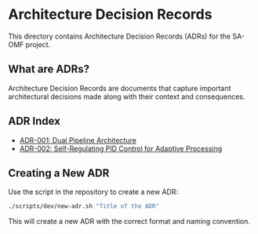 # Architecture Decision Records

This directory contains Architecture Decision Records (ADRs) for the SA-OMF project.

## What are ADRs?

Architecture Decision Records are documents that capture important architectural decisions made along with their context and consequences.

## ADR Index

- [ADR-001: Dual Pipeline Architecture](001-dual-pipeline-architecture.md)
- [ADR-002: Self-Regulating PID Control for Adaptive Processing](20250519-use-self-regulating-pid-control-for-adaptive-processing.md)

## Creating a New ADR

Use the script in the repository to create a new ADR:

```bash
./scripts/dev/new-adr.sh "Title of the ADR"
```

This will create a new ADR with the correct format and naming convention.